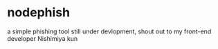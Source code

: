 # nodephish
a simple phishing tool still under devlopment,  shout out to my front-end developer Nishimiya kun
